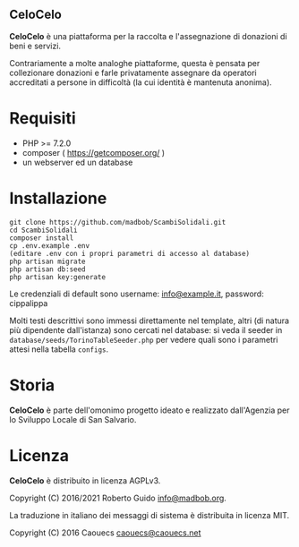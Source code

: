 ## CeloCelo

**CeloCelo** è una piattaforma per la raccolta e l'assegnazione di donazioni di beni e servizi.

Contrariamente a molte analoghe piattaforme, questa è pensata per collezionare donazioni e farle privatamente assegnare da operatori accreditati a persone in difficoltà (la cui identità è mantenuta anonima).

# Requisiti

* PHP >= 7.2.0
* composer ( https://getcomposer.org/ )
* un webserver ed un database

# Installazione

```
git clone https://github.com/madbob/ScambiSolidali.git
cd ScambiSolidali
composer install
cp .env.example .env
(editare .env con i propri parametri di accesso al database)
php artisan migrate
php artisan db:seed
php artisan key:generate
```

Le credenziali di default sono username: info@example.it, password: cippalippa

Molti testi descrittivi sono immessi direttamente nel template, altri (di natura più dipendente dall'istanza) sono cercati nel database: si veda il seeder in `database/seeds/TorinoTableSeeder.php` per vedere quali sono i parametri attesi nella tabella `configs`.

# Storia

**CeloCelo** è parte dell'omonimo progetto ideato e realizzato dall'Agenzia per lo Sviluppo Locale di San Salvario.

# Licenza

**CeloCelo** è distribuito in licenza AGPLv3.

Copyright (C) 2016/2021 Roberto Guido <info@madbob.org>.

La traduzione in italiano dei messaggi di sistema è distribuita in licenza MIT.

Copyright (C) 2016 Caouecs caouecs@caouecs.net
